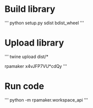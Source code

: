 # Build library

'''
python setup.py sdist bdist_wheel
'''

# Upload library

'''
twine upload dist/*

rpamaker
x4vJFP7VU*cdQy
'''

# Run code
'''
python -m rpamaker.workspace_api
'''